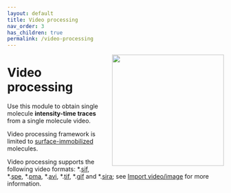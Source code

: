 ```yaml
---
layout: default
title: Video processing
nav_order: 3
has_children: true
permalink: /video-processing
---
```


<img src="assets/images/logos/logo-video-processing_400px.png" width="260" style="float:right; margin-left: 15px;"/>

# Video processing

Use this module to obtain single molecule **intensity-time traces** from a single molecule video.

Video processing framework is limited to <u>surface-immobilized</u> molecules.

Video processing supports the following video formats: *.<u>sif</u>, *.<u>spe</u>, *.<u>pma</u>, *.<u>avi</u>, *.<u>tif</u>, *.<u>gif</u> and 
*.[<u>sira</u>](output-files/sira-mash-video.html); see 
[Import video/image](video-processing/panels/area-visualization#load-videoimage-file.html) for more information.
